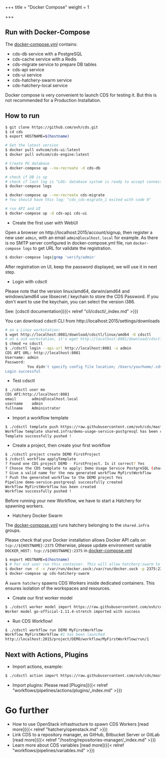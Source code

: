 +++
title = "Docker Compose"
weight = 1

+++

## Run with Docker-Compose

The [docker-compose.yml](https://github.com/ovh/cds/blob/master/docker-compose.yml) contains:

- cds-db service with a PostgreSQL
- cds-cache service with a Redis
- cds-migrate service to prepare DB tables
- cds-api service
- cds-ui service
- cds-hatchery-swarm service
- cds-hatchery-local service

Docker compose is very convenient to launch CDS for testing it. But this is not recommended for a Production Installation.

## How to run

```bash
$ git clone https://github.com/ovh/cds.git
$ cd cds
$ export HOSTNAME=$(hostname)

# Get the latest version
$ docker pull ovhcom/cds-ui:latest
$ docker pull ovhcom/cds-engine:latest

# Create PG database
$ docker-compose up --no-recreate -d cds-db

# check if DB is up
# check if last log is "LOG: database system is ready to accept connections"
$ docker-compose logs

$ docker-compose up --no-recreate cds-migrate
# You should have this log: "cds_cds-migrate_1 exited with code 0"

# run API and UI
$ docker-compose up -d cds-api cds-ui
```

- Create the first user with WebUI

Open a browser on http://localhost:2015/account/signup, then register a new user `admin`,
with an email `admin@localhost.local` for example.
As there is no SMTP server configured in docker-compose.yml file,
run `docker-compose logs` to get URL for validate the registration.

```bash
$ docker-compose logs|grep 'verify/admin'
```

After registration on UI, keep the password displayed, we will use it in next step.

- Login with cdsctl

Please note that the version linux/amd64, darwin/amd64 and windows/amd64 use libsecret / keychain to store the CDS Password.
If you don't want to use the keychain, you can select the version i386.

See: [cdsctl documentation]({{< relref "cli/cdsctl/_index.md" >}})

You can download cdsctl CLI from http://localhost:2015/settings/downloads
```bash
# on a Linux workstation:
$ wget http://localhost:8081/download/cdsctl/linux/amd64 -O cdsctl
# on a osX workstation, it's wget http://localhost:8081/download/cdsctl/darwin/amd64 -O cdsctl
$ chmod +x cdsctl
$ ./cdsctl login --api-url http://localhost:8081 -u admin
CDS API URL: http://localhost:8081
Username: admin
Password:
          You didn't specify config file location; /Users/yourhome/.cdsrc will be used.
Login successful
```

- Test cdsctl
```bash
$ ./cdsctl user me
CDS API:http://localhost:8081
email       admin@localhost.local
username    admin
fullname    Administrator
```

- Import a workflow template

```bash
$ ./cdsctl template push https://raw.githubusercontent.com/ovh/cds/master/contrib/workflow-templates/demo-usage-service-postgresql/demo-usage-service-postgresql.yml
Workflow template shared.infra/demo-usage-service-postgresql has been created
Template successfully pushed !
```

- Create a project, then create your first workflow

```bash
$ ./cdsctl project create DEMO FirstProject
$ /cdsctl workflow applyTemplate
? Found one CDS project DEMO - FirstProject. Is it correct? Yes
? Choose the CDS template to apply: Demo Usage Service PostgreSQL (shared.infra/demo-usage-service-postgresql)
? Give a valid name for the new generated workflow MyFirstWorkflow
? Push the generated workflow to the DEMO project Yes
Pipeline demo-service-postgresql successfully created
Workflow MyFirstWorkflow has been created
Workflow successfully pushed !
```

Before running your new Workflow, we have to start a Hatchery for spawning workers.

- Hatchery Docker Swarm

The [docker-compose.yml](https://github.com/ovh/cds/blob/master/docker-compose.yml) runs hatchery belonging to the `shared.infra` groups.

Please check that your Docker installation allows Docker API calls on `tcp://${HOSTNAME}:2375`
Otherwise, please update environment variable `DOCKER_HOST: tcp://${HOSTNAME}:2375` in
[docker-compose.yml](https://github.com/ovh/cds/blob/master/docker-compose.yml)

```bash
$ export HOSTNAME=$(hostname)
$ # For osX user run this container. This will allow hatchery:swarm to communicate with your docker daemon
$ docker run -d -v /var/run/docker.sock:/var/run/docker.sock -p 2375:2375 bobrik/socat TCP4-LISTEN:2375,fork,reuseaddr UNIX-CONNECT:/var/run/docker.sock
$ docker-compose up cds-hatchery-swarm
```

A `swarm hatchery` spawns CDS Workers inside dedicated containers.
This ensures isolation of the workspaces and resources.

- Create our first worker model

```bash
$ ./cdsctl worker model import https://raw.githubusercontent.com/ovh/cds/master/contrib/worker-models/go-official-1.11.4-stretch.yml
Worker model go-official-1.11.4-stretch imported with success
```

- Run CDS Workflow!

```bash
$ ./cdsctl workflow run DEMO MyFirstWorkflow
Workflow MyFirstWorkflow #1 has been launched
http://localhost:2015/project/DEMO/workflow/MyFirstWorkflow/run/1
```

## Next with Actions, Plugins

- Import actions, example:
```bash
$ ./cdsctl action import https://raw.githubusercontent.com/ovh/cds/master/contrib/actions/cds-docker-package.yml
```

- Import plugins: Please read [Plugins]({{< relref "workflows/pipelines/actions/plugins/_index.md" >}})

# Go further

- How to use OpenStack infrastructure to spawn CDS Workers [read more]({{< relref "hatchery/openstack.md" >}})
- Link CDS to a repository manager, as GitHub, Bitbucket Server or GitLab [read more]({{< relref "/hosting/repositories-manager/_index.md" >}})
- Learn more about CDS variables [read more]({{< relref "workflows/pipelines/variables.md" >}})
